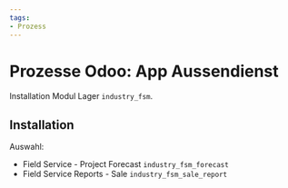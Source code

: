 ```yaml
---
tags:
- Prozess
---
```

# Prozesse Odoo: App Aussendienst
Installation Modul Lager `industry_fsm`.

## Installation
Auswahl:
* Field Service - Project Forecast `industry_fsm_forecast`
* Field Service Reports - Sale `industry_fsm_sale_report`